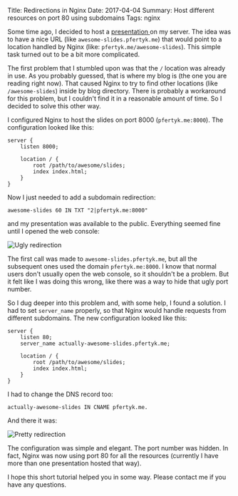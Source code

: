 Title: Redirections in Nginx
Date: 2017-04-04
Summary: Host different resources on port 80 using subdomains
Tags: nginx

Some time ago, I decided to host a [presentation ](http://clean-tests.pfertyk.me)
on my server. The idea was to have a nice URL (like `awesome-slides.pfertyk.me`)
that would point to a location handled by Nginx (like: `pfertyk.me/awesome-slides`).
This simple task turned out to be a bit more complicated.

The first problem that I stumbled upon was that the `/` location was already in use. As you
probably guessed, that is where my blog is (the one you are reading right now).
That caused Nginx to try to find other locations (like `/awesome-slides`) inside
by blog directory. There is probably a workaround for this problem,
but I couldn't find it in a reasonable amount of time. So I decided to solve
this other way.

I configured Nginx to host the slides on port 8000 (`pfertyk.me:8000`).
The configuration looked like this:

```nginx
server {
    listen 8000;

    location / {
        root /path/to/awesome/slides;
        index index.html;
    }
}
```

Now I just needed to add a subdomain redirection:

```
awesome-slides 60 IN TXT "2|pfertyk.me:8000"
```

and my presentation was available to the public. Everything seemed fine until I
opened the web console:

![Ugly redirection]({static}/images/nginx-ugly-redirection.png)

The first call was made to `awesome-slides.pfertyk.me`, but all the
subsequent ones used the domain `pfertyk.me:8000`. I know that normal users don't usually
open the web console, so it shouldn't be a problem. But it felt like I was doing
this wrong, like there was a way to hide that ugly port number.

So I dug deeper into this problem and, with some help, I found a solution.
I had to set `server_name` properly, so that Nginx would handle requests
from different subdomains. The new configuration looked like this:

```nginx
server {
    listen 80;
    server_name actually-awesome-slides.pfertyk.me;

    location / {
        root /path/to/awesome/slides;
        index index.html;
    }
}
```

I had to change the DNS record too:

```
actually-awesome-slides IN CNAME pfertyk.me.
```

And there it was:

![Pretty redirection]({static}/images/nginx-pretty-redirection.png)

The configuration was simple and elegant. The port number was hidden.
In fact, Nginx was now using port 80 for all the
resources (currently I have more than one presentation
hosted that way).

I hope this short tutorial helped you in some way. Please contact me if you
have any questions.
